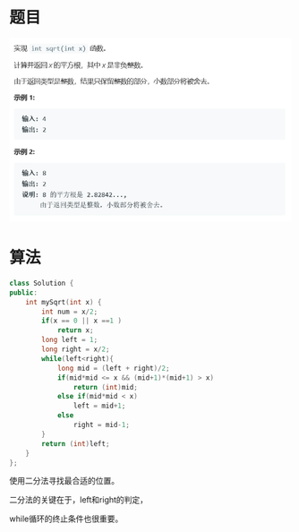 # 题目

![img](./image/q.png)



# 算法 

```c++
class Solution {
public:
    int mySqrt(int x) {
        int num = x/2;
        if(x == 0 || x ==1 )
            return x;
        long left = 1;
        long right = x/2;
        while(left<right){
            long mid = (left + right)/2;
            if(mid*mid <= x && (mid+1)*(mid+1) > x)
                return (int)mid;
            else if(mid*mid < x)
                left = mid+1;
            else
                right = mid-1;
        }
        return (int)left;
    }
};
```

使用二分法寻找最合适的位置。

二分法的关键在于，left和right的判定，

while循环的终止条件也很重要。